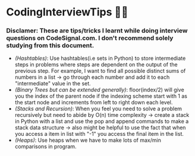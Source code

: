 # CodingInterviewTips 👷‍♂️

### Disclamer: These are tips/tricks I learnt while doing interview questions on CodeSignal.com. I **don't** recommend solely studying from this document.


- *(Hashtables)*: Use hashtables(i.e sets in Python) to store intermediate steps in problems where steps are dependent on the output of the previous step. For example, I want to find all possible distinct sums of numbers in a list -> go through each number and add it to each "intermediate" value in the set.
- *(Binary Trees but can be extended generally)*: floor(index/2) will give you the index of the parent node if the indexing scheme start with 1 as the start node and increments from left to right down each level.
- *(Stacks and Recursion)*: When you feel you need to solve a problem recursively but need to abide by O(n) time complexity -> create a stack in Python with a list and use the pop and append commands to make a stack data structure -> also might be helpful to use the fact that when you access a item in list with "-1" you access the final item in the list.
- *(Heaps)*: Use heaps when we have to make lots of max/min comparisons in program.
